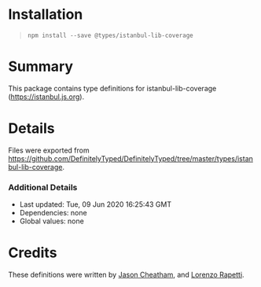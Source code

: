 Installation
============

> `npm install --save @types/istanbul-lib-coverage`

Summary
=======

This package contains type definitions for istanbul-lib-coverage (https://istanbul.js.org).

Details
=======

Files were exported from https://github.com/DefinitelyTyped/DefinitelyTyped/tree/master/types/istanbul-lib-coverage.

### Additional Details

-   Last updated: Tue, 09 Jun 2020 16:25:43 GMT
-   Dependencies: none
-   Global values: none

Credits
=======

These definitions were written by [Jason Cheatham](https://github.com/jason0x43), and [Lorenzo Rapetti](https://github.com/loryman).
